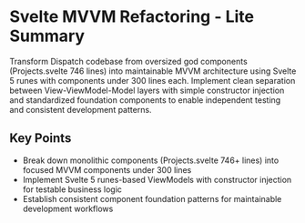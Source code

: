 # Svelte MVVM Refactoring - Lite Summary

Transform Dispatch codebase from oversized god components (Projects.svelte 746 lines) into maintainable MVVM architecture using Svelte 5 runes with components under 300 lines each. Implement clean separation between View-ViewModel-Model layers with simple constructor injection and standardized foundation components to enable independent testing and consistent development patterns.

## Key Points
- Break down monolithic components (Projects.svelte 746+ lines) into focused MVVM components under 300 lines
- Implement Svelte 5 runes-based ViewModels with constructor injection for testable business logic
- Establish consistent component foundation patterns for maintainable development workflows